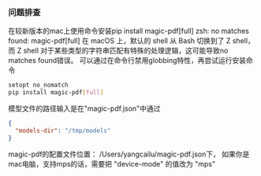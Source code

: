 ### 问题排查
在较新版本的mac上使用命令安装pip install magic-pdf[full] zsh: no matches found: magic-pdf[full]
在 macOS 上，默认的 shell 从 Bash 切换到了 Z shell，而 Z shell 对于某些类型的字符串匹配有特殊的处理逻辑，这可能导致no matches found错误。 可以通过在命令行禁用globbing特性，再尝试运行安装命令
``` bash
setopt no_nomatch
pip install magic-pdf[full]
```

模型文件的路径输入是在"magic-pdf.json"中通过
``` json
{
  "models-dir": "/tmp/models"
}
```

magic-pdf的配置文件位置：
/Users/yangcailu/magic-pdf.json下，
如果你是 mac电脑，支持mps的话，需要把 "device-mode" 的值改为 "mps"